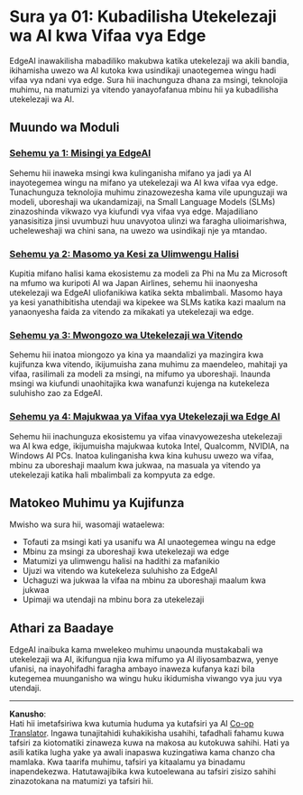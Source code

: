 <!--
CO_OP_TRANSLATOR_METADATA:
{
  "original_hash": "ddfe62b8e130979b7034bc6fbb7d510c",
  "translation_date": "2025-09-18T16:39:16+00:00",
  "source_file": "Module01/README.md",
  "language_code": "sw"
}
-->
# Sura ya 01: Kubadilisha Utekelezaji wa AI kwa Vifaa vya Edge

EdgeAI inawakilisha mabadiliko makubwa katika utekelezaji wa akili bandia, ikihamisha uwezo wa AI kutoka kwa usindikaji unaotegemea wingu hadi vifaa vya ndani vya edge. Sura hii inachunguza dhana za msingi, teknolojia muhimu, na matumizi ya vitendo yanayofafanua mbinu hii ya kubadilisha utekelezaji wa AI.

## Muundo wa Moduli

### [Sehemu ya 1: Misingi ya EdgeAI](./01.EdgeAIFundamentals.md)
Sehemu hii inaweka msingi kwa kulinganisha mifano ya jadi ya AI inayotegemea wingu na mifano ya utekelezaji wa AI kwa vifaa vya edge. Tunachunguza teknolojia muhimu zinazowezesha kama vile upunguzaji wa modeli, uboreshaji wa ukandamizaji, na Small Language Models (SLMs) zinazoshinda vikwazo vya kiufundi vya vifaa vya edge. Majadiliano yanasisitiza jinsi uvumbuzi huu unavyotoa ulinzi wa faragha ulioimarishwa, ucheleweshaji wa chini sana, na uwezo wa usindikaji nje ya mtandao.

### [Sehemu ya 2: Masomo ya Kesi za Ulimwengu Halisi](./02.RealWorldCaseStudies.md)
Kupitia mifano halisi kama ekosistemu za modeli za Phi na Mu za Microsoft na mfumo wa kuripoti AI wa Japan Airlines, sehemu hii inaonyesha utekelezaji wa EdgeAI uliofanikiwa katika sekta mbalimbali. Masomo haya ya kesi yanathibitisha utendaji wa kipekee wa SLMs katika kazi maalum na yanaonyesha faida za vitendo za mikakati ya utekelezaji wa edge.

### [Sehemu ya 3: Mwongozo wa Utekelezaji wa Vitendo](./03.PracticalImplementationGuide.md)
Sehemu hii inatoa miongozo ya kina ya maandalizi ya mazingira kwa kujifunza kwa vitendo, ikijumuisha zana muhimu za maendeleo, mahitaji ya vifaa, rasilimali za modeli za msingi, na mifumo ya uboreshaji. Inaunda msingi wa kiufundi unaohitajika kwa wanafunzi kujenga na kutekeleza suluhisho zao za EdgeAI.

### [Sehemu ya 4: Majukwaa ya Vifaa vya Utekelezaji wa Edge AI](./04.EdgeDeployment.md)
Sehemu hii inachunguza ekosistemu ya vifaa vinavyowezesha utekelezaji wa AI kwa edge, ikijumuisha majukwaa kutoka Intel, Qualcomm, NVIDIA, na Windows AI PCs. Inatoa kulinganisha kwa kina kuhusu uwezo wa vifaa, mbinu za uboreshaji maalum kwa jukwaa, na masuala ya vitendo ya utekelezaji katika hali mbalimbali za kompyuta za edge.

## Matokeo Muhimu ya Kujifunza

Mwisho wa sura hii, wasomaji wataelewa:
- Tofauti za msingi kati ya usanifu wa AI unaotegemea wingu na edge
- Mbinu za msingi za uboreshaji kwa utekelezaji wa edge
- Matumizi ya ulimwengu halisi na hadithi za mafanikio
- Ujuzi wa vitendo wa kutekeleza suluhisho za EdgeAI
- Uchaguzi wa jukwaa la vifaa na mbinu za uboreshaji maalum kwa jukwaa
- Upimaji wa utendaji na mbinu bora za utekelezaji

## Athari za Baadaye

EdgeAI inaibuka kama mwelekeo muhimu unaounda mustakabali wa utekelezaji wa AI, ikifungua njia kwa mifumo ya AI iliyosambazwa, yenye ufanisi, na inayohifadhi faragha ambayo inaweza kufanya kazi bila kutegemea muunganisho wa wingu huku ikidumisha viwango vya juu vya utendaji.

---

**Kanusho**:  
Hati hii imetafsiriwa kwa kutumia huduma ya kutafsiri ya AI [Co-op Translator](https://github.com/Azure/co-op-translator). Ingawa tunajitahidi kuhakikisha usahihi, tafadhali fahamu kuwa tafsiri za kiotomatiki zinaweza kuwa na makosa au kutokuwa sahihi. Hati ya asili katika lugha yake ya awali inapaswa kuzingatiwa kama chanzo cha mamlaka. Kwa taarifa muhimu, tafsiri ya kitaalamu ya binadamu inapendekezwa. Hatutawajibika kwa kutoelewana au tafsiri zisizo sahihi zinazotokana na matumizi ya tafsiri hii.